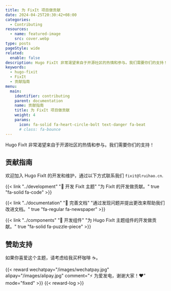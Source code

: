 ```yaml
---
title: 为 FixIt 项目做贡献
date: 2024-04-25T20:30:42+08:00
categories:
  - Contributing
resources:
  - name: featured-image
    src: cover.webp
type: posts
pageStyle: wide
related:
  enable: false
description: Hugo FixIt 非常渴望来自于开源社区的热情和参与。我们需要你们的支持！
keywords: 
  - hugo-fixit
  - FixIt
  - 贡献指南
menu:
  main:
    identifier: contributing
    parent: documentation
    name: 贡献指南
    title: 为 FixIt 项目做贡献
    weight: 4
    params: 
      icon: fa-solid fa-heart-circle-bolt text-danger fa-beat
      # class: fa-bounce
---
```


Hugo FixIt 非常渴望来自于开源社区的热情和参与。我们需要你们的支持！

<!--more-->

## 贡献指南

欢迎加入 Hugo FixIt 的开发和维护，通过以下方式联系我们 `fixit@lruihao.cn`.

{{< link "../development" "🔧 开发 FixIt 主题" "为 FixIt 的开发做贡献。" true "fa-solid fa-code" >}}

{{< link "../documentation" "📝 完善文档" "通过发现问题并提出更改来帮助我们改进文档。" true "fa-regular fa-newspaper" >}}

{{< link "../components" "🧩 开发组件" "为 Hugo FixIt 主题组件的开发做贡献。" true "fa-solid fa-puzzle-piece" >}}

## 赞助支持

如果你喜爱这个主题，请考虑给我买杯咖啡 ☕️。

{{< reward wechatpay="/images/wechatpay.jpg" alipay="/images/alipay.jpg" comment="⚡️ 为爱发电，谢谢大家！❤️" mode="fixed" >}}
{{< reward-log >}}

